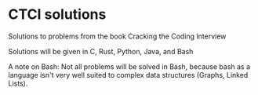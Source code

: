 # CTCI solutions
Solutions to problems from the book Cracking the Coding Interview

Solutions will be given in C, Rust, Python, Java, and Bash

A note on Bash: 
  Not all problems will be solved in Bash, because bash as a language isn't very well suited to complex data structures (Graphs, Linked Lists).
